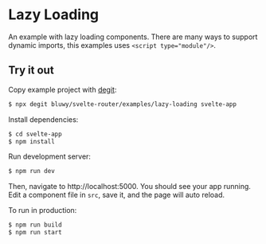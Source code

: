 # Lazy Loading

An example with lazy loading components. There are many ways to support dynamic imports, this examples uses `<script type="module"/>`.

## Try it out

Copy example project with [degit](https://github.com/Rich-Harris/degit):

```bash
$ npx degit bluwy/svelte-router/examples/lazy-loading svelte-app
```

Install dependencies:

```bash
$ cd svelte-app
$ npm install
```

Run development server:

```bash
$ npm run dev
```

Then, navigate to http://localhost:5000. You should see your app running. Edit a component file in `src`, save it, and the page will auto reload.

To run in production:

```bash
$ npm run build
$ npm run start
```
